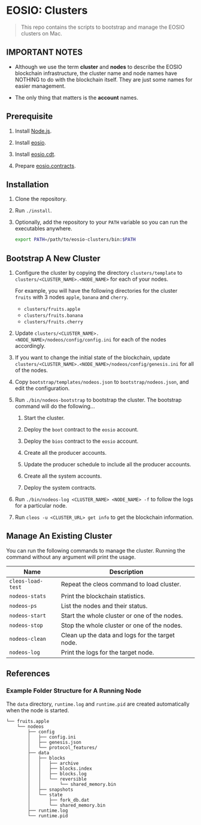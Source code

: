 # EOSIO: Clusters

> This repo contains the scripts to bootstrap and manage the EOSIO clusters on Mac.

## IMPORTANT NOTES

- Although we use the term **cluster** and **nodes** to describe the EOSIO blockchain infrastructure, the cluster name and
  node names have NOTHING to do with the blockchain itself. They are just some names for easier management.

- The only thing that matters is the **account** names.

## Prerequisite

1. Install [Node.js](https://nodejs.org/).

2. Install [eosio](https://github.com/eosio/eos).

3. Install [eosio.cdt](https://github.com/eosio/eosio.cdt).

4. Prepare [eosio.contracts](https://github.com/eosio/eosio.contracts).

## Installation

1. Clone the repository.

2. Run `./install`.

3. Optionally, add the repository to your `PATH` variable so you can run the executables anywhere.

   ```sh
   export PATH=/path/to/eosio-clusters/bin:$PATH
   ```

## Bootstrap A New Cluster

1. Configure the cluster by copying the directory `clusters/template` to `clusters/<CLUSTER_NAME>.<NODE_NAME>` for each
   of your nodes.

   For example, you will have the following directories for the cluster `fruits` with 3 nodes `apple`, `banana` and
   `cherry`.

   - `clusters/fruits.apple`
   - `clusters/fruits.banana`
   - `clusters/fruits.cherry`

2. Update `clusters/<CLUSTER_NAME>.<NODE_NAME>/nodeos/config/config.ini` for each of the nodes accordingly.

3. If you want to change the initial state of the blockchain, update
   `clusters/<CLUSTER_NAME>.<NODE_NAME>/nodeos/config/genesis.ini` for all of the nodes.

4. Copy `bootstrap/templates/nodeos.json` to `bootstrap/nodeos.json`, and edit the configuration.

5. Run `./bin/nodeos-bootstrap` to bootstrap the cluster. The bootstrap command will do the following...

   1. Start the cluster.

   2. Deploy the `boot` contract to the `eosio` account.

   3. Deploy the `bios` contract to the `eosio` account.

   4. Create all the producer accounts.

   5. Update the producer schedule to include all the producer accounts.

   6. Create all the system accounts.

   7. Deploy the system contracts.

6. Run `./bin/nodeos-log <CLUSTER_NAME> <NODE_NAME> -f` to follow the logs for a particular node.

7. Run `cleos -u <CLUSTER_URL> get info` to get the blockchain information.

## Manage An Existing Cluster

You can run the following commands to manage the cluster. Running the command without any argument will print the usage.

| Name              | Description |
|-------------------|-------------|
| `cleos-load-test` | Repeat the cleos command to load cluster. |
| `nodeos-stats`    | Print the blockchain statistics. |
| `nodeos-ps`       | List the nodes and their status. |
| `nodeos-start`    | Start the whole cluster or one of the nodes. |
| `nodeos-stop`     | Stop the whole cluster or one of the nodes. |
| `nodeos-clean`    | Clean up the data and logs for the target node. |
| `nodeos-log`      | Print the logs for the target node. | 

## References

### Example Folder Structure for A Running Node

The `data` directory, `runtime.log` and `runtime.pid` are created automatically when the node is started.

```
└── fruits.apple
    └── nodeos
        ├── config
        │   ├── config.ini
        │   ├── genesis.json
        │   └── protocol_features/
        ├── data
        │   ├── blocks
        │   │   ├── archive
        │   │   ├── blocks.index
        │   │   ├── blocks.log
        │   │   └── reversible
        │   │       └── shared_memory.bin
        │   ├── snapshots
        │   └── state
        │       ├── fork_db.dat
        │       └── shared_memory.bin
        ├── runtime.log
        └── runtime.pid
```
